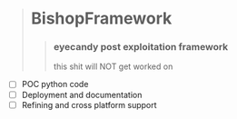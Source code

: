 > # BishopFramework
> > ### eyecandy post exploitation framework
> > this shit will NOT get worked on
- [ ] POC python code
- [ ] Deployment and documentation
- [ ] Refining and cross platform support
